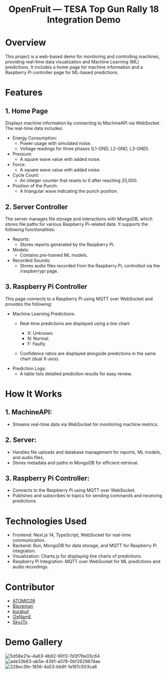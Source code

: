 <h1 align="center">OpenFruit — TESA Top Gun Rally 18 Integration Demo</h1>

# Overview
This project is a web-based demo for monitoring and controlling machines, providing real-time data visualization and Machine Learning (ML) predictions. It includes a home page for machine information and a Raspberry Pi controller page for ML-based predictions.

# Features
## 1. Home Page
Displays machine information by connecting to MachineAPI via WebSocket. The real-time data includes:

- Energy Consumption:
  - Power usage with simulated noise.
  - Voltage readings for three phases (L1-GND, L2-GND, L3-GND).
- Pressure:
  - A square wave value with added noise.
- Force:
  - A square wave value with added noise.
- Cycle Count:
  - An integer counter that resets to 0 after reaching 20,000.
- Position of the Punch:
  - A triangular wave indicating the punch position.

## 2. Server Controller
The server manages file storage and interactions with MongoDB, which stores file paths for various Raspberry Pi-related data. It supports the following functionalities:

- Reports:
  - Stores reports generated by the Raspberry Pi.
- Models:
  - Contains pre-trained ML models.
- Recorded Sounds:
  - Stores audio files recorded from the Raspberry Pi, controlled via the /raspberrypi page.

## 3. Raspberry Pi Controller
This page connects to a Raspberry Pi using MQTT over WebSocket and provides the following:

- Machine Learning Predictions:
  - Real-time predictions are displayed using a line chart:
    - X: Unknown.
    - N: Normal.
    - F: Faulty.

  - Confidence ratios are displayed alongside predictions in the same chart (dual X-axis).
- Prediction Logs:
  - A table lists detailed prediction results for easy review.

# How It Works
## 1. MachineAPI:
- Streams real-time data via WebSocket for monitoring machine metrics.

## 2. Server:
- Handles file uploads and database management for reports, ML models, and audio files.
- Stores metadata and paths in MongoDB for efficient retrieval.

## 3. Raspberry Pi Controller:
- Connects to the Raspberry Pi using MQTT over WebSocket.
- Publishes and subscribes to topics for sending commands and receiving predictions.

# Technologies Used
- Frontend: Next.js 14, TypeScript, WebSocket for real-time communication.
- Backend: Bun, MongoDB for data storage, and MQTT for Raspberry Pi integration.
- Visualization: Charts.js for displaying line charts of predictions.
- Raspberry Pi Integration: MQTT over WebSocket for ML predictions and audio recordings.

# Contributor
- <a href="https://github.com/ATOMIC09">ATOMIC09</a>
- <a href="https://github.com/Bipoeman">Bipoeman</a>
- <a href="https://github.com/buratud">buratud</a>
- <a href="https://github.com/I2eNamE">I2eNamE</a>
- <a href="https://github.com/SkyJTx">SkyJTx</a>

# Demo Gallery
![5d58e21e-4a63-4b62-90f3-7d3f76e03c64](https://github.com/user-attachments/assets/419752bf-e2fa-4966-a5b1-e50b760d6334)
![ade33b63-ab5e-4391-a078-0bf2629674ae](https://github.com/user-attachments/assets/73b2e973-c21e-41f1-ac69-aa54df2c6bbe)
![228ec3fe-1856-4a53-bb6f-1e197c503ca6](https://github.com/user-attachments/assets/d3ce1427-3db4-4fca-9f84-766ce13b9be8)


